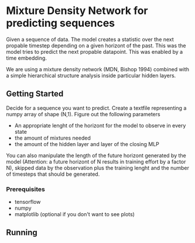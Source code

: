 #  Mixture Density Network for predicting sequences

Given a sequence of data. The model creates a statistic over the next propable timestep depending on a given horizont of the past. This was the model tries to predict the next propable datapoint. This was enabled by a time embedding.

We are using a mixture density network (MDN, Bishop 1994) combined with a simple hierarchical structure analysis inside particular hidden layers.

## Getting Started

Decide for a sequence you want to predict. Create a textfile representing a numpy array of shape (N,1). 
Figure out the following parameters
* An appropriate lenght of the horizont for the model to observe in every state
* the amount of mixtures needed
* the amount of the hidden layer and layer of the closing MLP

You can also manipulate the length of the future horizont generated by the model (Attention: a future horizont of N results in training effort by a factor N), skipped data by the observation plus the training lenght and the number of timesteps that should be generated.

### Prerequisites

* tensorflow
* numpy
* matplotlib (optional if you don't want to see plots)

## Running


